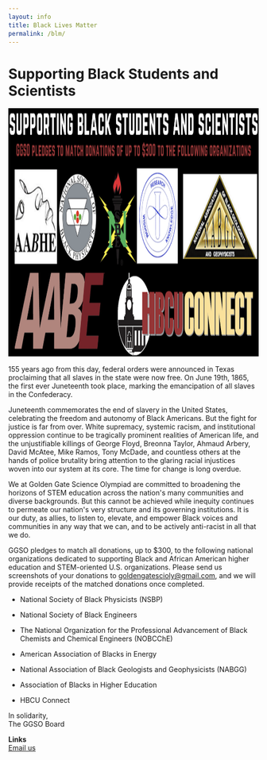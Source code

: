 ```yaml
---
layout: info
title: Black Lives Matter
permalink: /blm/
---
```


# Supporting Black Students and Scientists

<center><img src="/img/announcements/BLM.png" height="500"/></center>

155 years ago from this day, federal orders were announced in Texas proclaiming that all slaves in the state were now free. On June 19th, 1865, the first ever Juneteenth took place, marking the emancipation of all slaves in the Confederacy.

Juneteenth commemorates the end of slavery in the United States, celebrating the freedom and autonomy of Black Americans. But the fight for justice is far from over. White supremacy, systemic racism, and institutional oppression continue to be tragically prominent realities of American life, and the unjustifiable killings of George Floyd, Breonna Taylor, Ahmaud Arbery, David McAtee, Mike Ramos, Tony McDade, and countless others at the hands of police brutality bring attention to the glaring racial injustices woven into our system at its core. The time for change is long overdue.

We at Golden Gate Science Olympiad are committed to broadening the horizons of STEM education across the nation's many communities and diverse backgrounds. But this cannot be achieved while inequity continues to permeate our nation's very structure and its governing institutions. It is our duty, as allies, to listen to, elevate, and empower Black voices and communities in any way that we can, and to be actively anti-racist in all that we do.

GGSO pledges to match all donations, up to $300, to the following national organizations dedicated to supporting Black and African American higher education and STEM-oriented U.S. organizations. Please send us screenshots of your donations to goldengatescioly@gmail.com, and we will provide receipts of the matched donations once completed.

- National Society of Black Physicists (NSBP)

- National Society of Black Engineers

- The National Organization for the Professional Advancement of Black Chemists and Chemical Engineers (NOBCChE)

- American Association of Blacks in Energy

- National Association of Black Geologists and Geophysicists (NABGG)

- Association of Blacks in Higher Education

- HBCU Connect

In solidarity, <br/>
The GGSO Board

**Links**
<br/>
<a class="btn btn-md btn-mid" target="_blank" href="mailto:goldengatescioly@gmail.com">Email us</a>